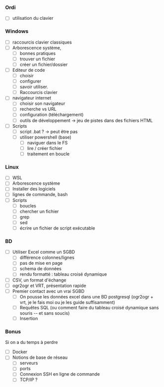 ### Ordi
- [ ] utilisation du clavier

### Windows
- [ ] raccourcis clavier classiques
- [ ] Arborescence système, 
	- [ ] bonnes pratiques
	- [ ] trouver un fichier
	- [ ] créer un fichier/dossier
- [ ] Editeur de code
	- [ ] choisir
	- [ ] configurer
	- [ ] savoir utiliser. 
	- [ ] Raccourcis clavier
- [ ] navigateur internet
	- [ ] choisir son navigateur
	- [ ] recherche vs URL
	- [ ] configuration (téléchargement)
	- [ ] outils de développement -> jeu de pistes dans des fichiers HTML
- [ ] Scripts
	- [ ] script .bat ? -> peut être pas
	- [ ] utiliser powershell (base)
		- [ ] naviguer dans le FS
		- [ ] lire / créer fichier
		- [ ] traitement en boucle

### Linux
- [ ] WSL
- [ ] Arborescence système
- [ ] Installer des logiciels
- [ ] lignes de commande, bash
- [ ] Scripts
	- [ ] boucles
	- [ ] chercher un fichier
	- [ ] grep
	- [ ] sed
	- [ ] écrire un fichier de script exécutable

### BD
- [ ] Utiliser Excel comme un SGBD
	- [ ] différence colonnes/lignes
	- [ ] pas de mise en page
	- [ ] schema de données
	- [ ] rendu formatté : tableau croisé dynamique
- [ ] CSV, un format d'échange
- [ ] ogr2ogr et VRT, présentation rapide
- [ ] Premier contact avec un vrai SGBD 
	- [ ] On pousse les données excel dans une BD postgresql (ogr2ogr + vrt, je le fais moi ou je les guide suffisamment)
	- [ ] Requêtes SQL (ou comment faire du tableau croisé dynamique sans souris -- et sans soucis)
	- [ ] Insertion

### Bonus
Si on a du temps à perdre
- [ ] Docker
- [ ] Notions de base de réseau
	- [ ] serveurs
	- [ ] ports
	- [ ] Connexion SSH en ligne de commande
	- [ ] TCP/IP ?
